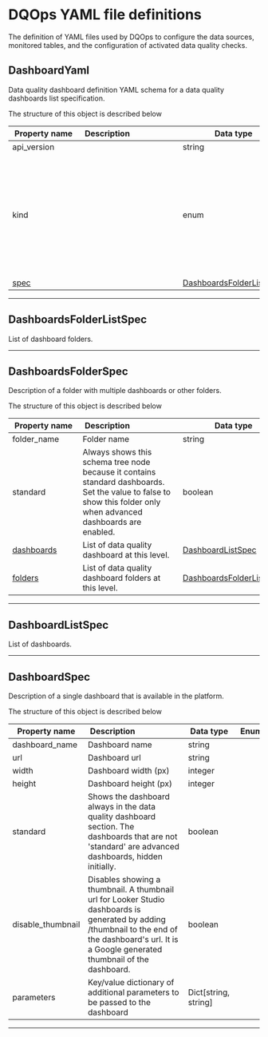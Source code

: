 # DQOps YAML file definitions
The definition of YAML files used by DQOps to configure the data sources, monitored tables, and the configuration of activated data quality checks.


## DashboardYaml
Data quality dashboard definition YAML schema for a data quality dashboards list specification.









The structure of this object is described below

|&nbsp;Property&nbsp;name&nbsp;|&nbsp;Description&nbsp;&nbsp;&nbsp;&nbsp;&nbsp;&nbsp;&nbsp;&nbsp;&nbsp;&nbsp;&nbsp;&nbsp;&nbsp;&nbsp;&nbsp;&nbsp;&nbsp;&nbsp;&nbsp;&nbsp;&nbsp;|&nbsp;Data&nbsp;type&nbsp;|&nbsp;Enum&nbsp;values&nbsp;|&nbsp;Default&nbsp;value&nbsp;|&nbsp;Sample&nbsp;values&nbsp;|
|---------------|---------------------------------|-----------|-------------|---------------|---------------|
|api_version||string| | | |
|kind||enum|source<br/>table<br/>sensor<br/>provider_sensor<br/>rule<br/>check<br/>settings<br/>file_index<br/>dashboards<br/>default_schedules<br/>default_checks<br/>default_notifications<br/>| | |
|[spec](./DashboardYaml.md#DashboardsFolderListSpec)||[DashboardsFolderListSpec](./DashboardYaml.md#DashboardsFolderListSpec)| | | |









___


## DashboardsFolderListSpec
List of dashboard folders.







___


## DashboardsFolderSpec
Description of a folder with multiple dashboards or other folders.









The structure of this object is described below

|&nbsp;Property&nbsp;name&nbsp;|&nbsp;Description&nbsp;&nbsp;&nbsp;&nbsp;&nbsp;&nbsp;&nbsp;&nbsp;&nbsp;&nbsp;&nbsp;&nbsp;&nbsp;&nbsp;&nbsp;&nbsp;&nbsp;&nbsp;&nbsp;&nbsp;&nbsp;|&nbsp;Data&nbsp;type&nbsp;|&nbsp;Enum&nbsp;values&nbsp;|&nbsp;Default&nbsp;value&nbsp;|&nbsp;Sample&nbsp;values&nbsp;|
|---------------|---------------------------------|-----------|-------------|---------------|---------------|
|folder_name|Folder name|string| | | |
|standard|Always shows this schema tree node because it contains standard dashboards. Set the value to false to show this folder only when advanced dashboards are enabled.|boolean| | | |
|[dashboards](./DashboardYaml.md#DashboardListSpec)|List of data quality dashboard at this level.|[DashboardListSpec](./DashboardYaml.md#DashboardListSpec)| | | |
|[folders](./DashboardYaml.md#DashboardsFolderListSpec)|List of data quality dashboard folders at this level.|[DashboardsFolderListSpec](./DashboardYaml.md#DashboardsFolderListSpec)| | | |









___


## DashboardListSpec
List of dashboards.

















___


## DashboardSpec
Description of a single dashboard that is available in the platform.









The structure of this object is described below

|&nbsp;Property&nbsp;name&nbsp;|&nbsp;Description&nbsp;&nbsp;&nbsp;&nbsp;&nbsp;&nbsp;&nbsp;&nbsp;&nbsp;&nbsp;&nbsp;&nbsp;&nbsp;&nbsp;&nbsp;&nbsp;&nbsp;&nbsp;&nbsp;&nbsp;&nbsp;|&nbsp;Data&nbsp;type&nbsp;|&nbsp;Enum&nbsp;values&nbsp;|&nbsp;Default&nbsp;value&nbsp;|&nbsp;Sample&nbsp;values&nbsp;|
|---------------|---------------------------------|-----------|-------------|---------------|---------------|
|dashboard_name|Dashboard name|string| | | |
|url|Dashboard url|string| | | |
|width|Dashboard width (px)|integer| | | |
|height|Dashboard height (px)|integer| | | |
|standard|Shows the dashboard always in the data quality dashboard section. The dashboards that are not &#x27;standard&#x27; are advanced dashboards, hidden initially.|boolean| | | |
|disable_thumbnail|Disables showing a thumbnail. A thumbnail url for Looker Studio dashboards is generated by adding /thumbnail to the end of the dashboard&#x27;s url. It is a Google generated thumbnail of the dashboard.|boolean| | | |
|parameters|Key/value dictionary of additional parameters to be passed to the dashboard|Dict[string, string]| | | |









___


